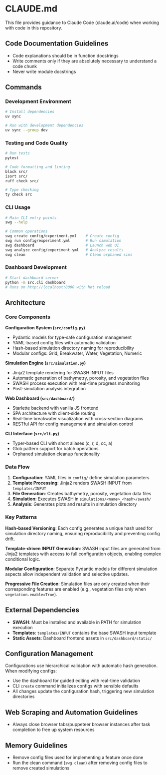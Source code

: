 # CLAUDE.md

This file provides guidance to Claude Code (claude.ai/code) when working with code in this repository.

## Code Documentation Guidelines
- Code explanations should be in function docstrings
- Write comments only if they are absolutely necessary to understand a code chunk
- Never write module docstrings

## Commands

### Development Environment
```bash
# Install dependencies
uv sync

# Run with development dependencies
uv sync --group dev
```

### Testing and Code Quality
```bash
# Run tests
pytest

# Code formatting and linting
black src/
isort src/
ruff check src/

# Type checking
ty check src
```

### CLI Usage
```bash
# Main CLI entry points
swg --help

# Common operations
swg create config/experiment.yml    # Create config
swg run config/experiment.yml       # Run simulation
swg dashboard                       # Launch web UI
swg analyze config/experiment.yml   # Analyze results
swg clean                           # Clean orphaned sims
```

### Dashboard Development
```bash
# Start dashboard server
python -m src.cli dashboard
# Runs on http://localhost:8000 with hot reload
```

## Architecture

### Core Components

**Configuration System (`src/config.py`)**
- Pydantic models for type-safe configuration management
- YAML-based config files with automatic validation
- Hash-based simulation directory naming for reproducibility
- Modular configs: Grid, Breakwater, Water, Vegetation, Numeric

**Simulation Engine (`src/simulation.py`)**
- Jinja2 template rendering for SWASH INPUT files
- Automatic generation of bathymetry, porosity, and vegetation files
- SWASH process execution with real-time progress monitoring
- Post-simulation analysis integration

**Web Dashboard (`src/dashboard/`)**
- Starlette backend with vanilla JS frontend
- SPA architecture with client-side routing
- Real-time breakwater visualization with cross-section diagrams
- RESTful API for config management and simulation control

**CLI Interface (`src/cli.py`)**
- Typer-based CLI with short aliases (c, r, d, cc, a)
- Glob pattern support for batch operations
- Orphaned simulation cleanup functionality

### Data Flow

1. **Configuration**: YAML files in `config/` define simulation parameters
2. **Template Processing**: Jinja2 renders SWASH INPUT from `templates/INPUT`
3. **File Generation**: Creates bathymetry, porosity, vegetation data files
4. **Simulation**: Executes SWASH in `simulations/<name>_<hash>/swash/`
5. **Analysis**: Generates plots and results in simulation directory

### Key Patterns

**Hash-based Versioning**: Each config generates a unique hash used for simulation directory naming, ensuring reproducibility and preventing config drift.

**Template-driven INPUT Generation**: SWASH input files are generated from Jinja2 templates with access to full configuration objects, enabling complex conditional logic.

**Modular Configuration**: Separate Pydantic models for different simulation aspects allow independent validation and selective updates.

**Progressive File Creation**: Simulation files are only created when their corresponding features are enabled (e.g., vegetation files only when `vegetation.enable=True`).

## External Dependencies

- **SWASH**: Must be installed and available in PATH for simulation execution
- **Templates**: `templates/INPUT` contains the base SWASH input template
- **Static Assets**: Dashboard frontend assets in `src/dashboard/static/`

## Configuration Management

Configurations use hierarchical validation with automatic hash generation. When modifying configs:
- Use the dashboard for guided editing with real-time validation
- CLI `create` command initializes configs with sensible defaults
- All changes update the configuration hash, triggering new simulation directories

## Web Scraping and Automation Guidelines
- Always close browser tabs/puppeteer browser instances after task completion to free up system resources

## Memory Guidelines
- Remove config files used for implementing a feature once done
- Run the clean command (`swg clean`) after removing config files to remove created simulations